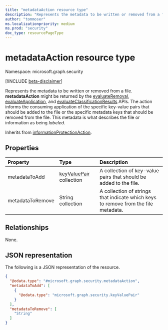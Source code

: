```yaml
---
title: "metadataAction resource type"
description: "Represents the metadata to be written or removed from a file."
author: "tommoser"
ms.localizationpriority: medium
ms.prod: "security"
doc_type: resourcePageType
---
```


# metadataAction resource type

Namespace: microsoft.graph.security

[!INCLUDE [beta-disclaimer](../../includes/beta-disclaimer.md)]

Represents the metadata to be written or removed from a file. **metadataAction** might be returned by the [evaluateRemoval](../api/security-sensitivitylabel-evaluateremoval.md), [evaluateApplication](../api/security-sensitivitylabel-evaluateapplication.md), and [evaluateClassificationResults](../api/security-sensitivitylabel-evaluateclassificationresults.md) APIs. The action informs the consuming application of the specific key-value pairs that should be added to the file or the specific metadata keys that should be removed from the file. This metadata is what describes the file or information as being *labeled*.


Inherits from [informationProtectionAction](../resources/security-informationprotectionaction.md).

## Properties
| Property         | Type                                       | Description                                                                        |
| :--------------- | :----------------------------------------- | :--------------------------------------------------------------------------------- |
| metadataToAdd    | [keyValuePair](keyvaluepair.md) collection | A collection of key-value pairs that should be added to the file.                  |
| metadataToRemove | String collection                          | A collection of strings that indicate which keys to remove from the file metadata. |

## Relationships
None.

## JSON representation
The following is a JSON representation of the resource.
<!-- {
  "blockType": "resource",
  "@odata.type": "microsoft.graph.security.metadataAction"
}
-->
``` json
{
  "@odata.type": "#microsoft.graph.security.metadataAction",
  "metadataToAdd": [
    {
      "@odata.type": "microsoft.graph.security.keyValuePair"
    }
  ],
  "metadataToRemove": [
    "String"
  ]
}
```

